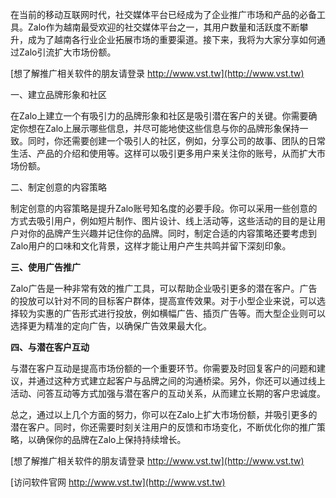 在当前的移动互联网时代，社交媒体平台已经成为了企业推广市场和产品的必备工具。Zalo作为越南最受欢迎的社交媒体平台之一，其用户数量和活跃度不断攀升，成为了越南各行业企业拓展市场的重要渠道。接下来，我将为大家分享如何通过Zalo引流扩大市场份额。

[想了解推广相关软件的朋友请登录 http://www.vst.tw](http://www.vst.tw)

一、建立品牌形象和社区

在Zalo上建立一个有吸引力的品牌形象和社区是吸引潜在客户的关键。你需要确定你想在Zalo上展示哪些信息，并尽可能地使这些信息与你的品牌形象保持一致。同时，你还需要创建一个吸引人的社区，例如，分享公司的故事、团队的日常生活、产品的介绍和使用等。这样可以吸引更多用户来关注你的账号，从而扩大市场份额。

二、制定创意的内容策略

制定创意的内容策略是提升Zalo账号知名度的必要手段。你可以采用一些创意的方式去吸引用户，例如短片制作、图片设计、线上活动等，这些活动的目的是让用户对你的品牌产生兴趣并记住你的品牌。同时，制定合适的内容策略还要考虑到Zalo用户的口味和文化背景，这样才能让用户产生共鸣并留下深刻印象。

**三、使用广告推广**

Zalo广告是一种非常有效的推广工具，可以帮助企业吸引更多的潜在客户。广告的投放可以针对不同的目标客户群体，提高宣传效果。对于小型企业来说，可以选择较为实惠的广告形式进行投放，例如横幅广告、插页广告等。而大型企业则可以选择更为精准的定向广告，以确保广告效果最大化。

**四、与潜在客户互动**

与潜在客户互动是提高市场份额的一个重要环节。你需要及时回复客户的问题和建议，并通过这种方式建立起客户与品牌之间的沟通桥梁。另外，你还可以通过线上活动、问答互动等方式加强与潜在客户的互动关系，从而建立长期的客户忠诚度。

总之，通过以上几个方面的努力，你可以在Zalo上扩大市场份额，并吸引更多的潜在客户。同时，你还需要时刻关注用户的反馈和市场变化，不断优化你的推广策略，以确保你的品牌在Zalo上保持持续增长。

[想了解推广相关软件的朋友请登录 http://www.vst.tw](http://www.vst.tw)


[访问软件官网 http://www.vst.tw](http://www.vst.tw)
